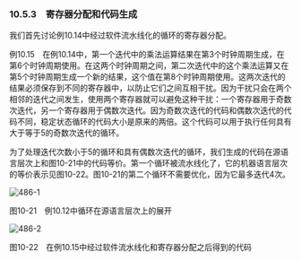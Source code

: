 ### 10.5.3　寄存器分配和代码生成

我们首先讨论例10.14中经过软件流水线化的循环的寄存器分配。

例10.15　在例10.14中，第一个迭代中的乘法运算结果在第3个时钟周期生成，在第6个时钟周期使用。在这两个时钟周期之间，第二次迭代中的这个乘法运算又在第5个时钟周期生成一个新的结果，这个值在第8个时钟周期使用。这两次迭代的结果必须保存到不同的寄存器中，以防止它们之间互相干扰。因为干扰只会在两个相邻的迭代之间发生，使用两个寄存器就可以避免这种干扰：一个寄存器用于奇数次迭代，另一个寄存器用于偶数次迭代。因为奇数次迭代的代码和偶数次迭代的代码不同，稳定状态循环的代码大小是原来的两倍。这个代码可以用于执行任何具有大于等于5的奇数次迭代的循环。

为了处理迭代次数小于5的循环和具有偶数次迭代的循环，我们生成的代码在源语言层次上和图10-21中的代码等价。第一个循环被流水线化了，它的机器语言层次的等价表示见图10-22。图10-21的第二个循环不需要优化，因为它最多迭代4次。

![486-1](../Images/image04829.jpeg)

图10-21　例10.12中循环在源语言层次上的展开

![486-2](../Images/image04830.jpeg)

图10-22　在例10.15中经过软件流水线化和寄存器分配之后得到的代码